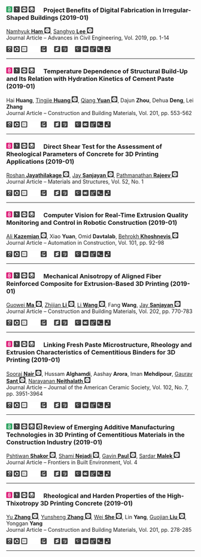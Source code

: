 <a id="hamlee2019PBoDFiISB"></a>
### <picture><source media="(prefers-color-scheme: dark)" srcset="dat/md/ico/dm/openaccess.svg"><img src="dat/md/ico/wm/openaccess.svg" width="16" height="16"></picture> <a href="https://github.com/dan-auer/markdown_test/blob/main/3dcp.bib#L16115-L16125" title="Get the BibTeX Entry"><picture><source media="(prefers-color-scheme: dark)" srcset="dat/md/ico/dm/bibtex.svg"><img src="dat/md/ico/wm/bibtex.svg" width="16" height="16"></picture></a> <a href="https://doi.org/10.1155/2019/3721397" title="DOI" ><picture><source media="(prefers-color-scheme: dark)" srcset="dat/md/ico/dm/doi.svg" ><img src="dat/md/ico/wm/doi.svg" width="16" height="16"></picture></a> <a href="https://crossmark.crossref.org/dialog/?doi=10.1155/2019/3721397&domain=pdf" title="Crossmark" ><picture><source media="(prefers-color-scheme: dark)" srcset="dat/md/ico/dm/crossmark.svg" ><img src="dat/md/ico/wm/crossmark.svg" width="16" height="16"></picture></a> <picture><source media="(prefers-color-scheme: dark)" srcset="dat/md/ico/dm/blank.svg"><img src="dat/md/ico/wm/blank.svg" width="16" height="16"></picture> Project Benefits of Digital Fabrication in Irregular-Shaped Buildings (2019-01)
<a href="https://orcid.org/0000-0002-8559-9248"> Namhyuk <b>Ham</b> <picture><source media="(prefers-color-scheme: dark)" srcset="dat/md/ico/dm/orcid.svg" ><img src="dat/md/ico/wm/orcid.svg" width="16" height="16"></picture></a>,
<a href="https://orcid.org/0000-0001-7274-6619"> Sanghyo <b>Lee</b> <picture><source media="(prefers-color-scheme: dark)" srcset="dat/md/ico/dm/orcid.svg" ><img src="dat/md/ico/wm/orcid.svg" width="16" height="16"></picture></a><br>Journal Article – Advances in Civil Engineering, Vol. 2019, pp. 1-14

<a href="https://scholar.google.com/scholar_lookup?title=Project%20Benefits%20of%20Digital%20Fabrication%20in%20Irregular-Shaped%20Buildings" title="Search on Google Scholar"><picture><source media="(prefers-color-scheme: dark)" srcset="dat/md/ico/dm/googlescholar.svg" ><img src="dat/md/ico/wm/googlescholar.svg" width="16" height="16"></picture></a>
<a href="https://www.webofscience.com/wos/woscc/full-record/WOS:000457971800001" title="Search on Web of Science"><picture><source media="(prefers-color-scheme: dark)" srcset="dat/md/ico/dm/wos.svg" ><img src="dat/md/ico/wm/wos.svg" width="16" height="16"></picture></a>
<a href="http://www.scopus.com/record/display.url?eid=2-s2.0-85061302958&origin=resultslist" title="Search on Scopus"><picture><source media="(prefers-color-scheme: dark)" srcset="dat/md/ico/dm/scopus.svg" ><img src="dat/md/ico/wm/scopus.svg" width="16" height="16"></picture></a>
<picture><source media="(prefers-color-scheme: dark)" srcset="dat/md/ico/dm/blank.svg"><img src="dat/md/ico/wm/blank.svg" width="16" height="16"></picture><picture><source media="(prefers-color-scheme: dark)" srcset="dat/md/ico/dm/blank.svg"><img src="dat/md/ico/wm/blank.svg" width="16" height="16"></picture><a href="https://plu.mx/plum/a/?doi=10.1155/2019/3721397" title="Search on plu.mx"><picture><source media="(prefers-color-scheme: dark)" srcset="dat/md/ico/dm/plumx.svg" ><img src="dat/md/ico/wm/plumx.svg" width="16" height="16"></picture></a>
<picture><source media="(prefers-color-scheme: dark)" srcset="dat/md/ico/dm/blank.svg"><img src="dat/md/ico/wm/blank.svg" width="16" height="16"></picture><a href="https://api.crossref.org/works/10.1155/2019/3721397" title="Search on Crossref"><picture><source media="(prefers-color-scheme: dark)" srcset="dat/md/ico/dm/crossref.svg" ><img src="dat/md/ico/wm/crossref.svg" width="16" height="16"></picture></a>
<a href="https://api.openalex.org/works/doi:10.1155/2019/3721397" title="Search on OpenAlex"><picture><source media="(prefers-color-scheme: dark)" srcset="dat/md/ico/dm/openalex.svg" ><img src="dat/md/ico/wm/openalex.svg" width="16" height="16"></picture></a>
<picture><source media="(prefers-color-scheme: dark)" srcset="dat/md/ico/dm/blank.svg"><img src="dat/md/ico/wm/blank.svg" width="16" height="16"></picture><a href="https://api.semanticscholar.org/graph/v1/paper/10.1155/2019/3721397" title="Search on Semantic Scholar"><picture><source media="(prefers-color-scheme: dark)" srcset="dat/md/ico/dm/semanticscholar.svg" ><img src="dat/md/ico/wm/semanticscholar.svg" width="16" height="16"></picture></a>
<a href="https://opencitations.net/meta/api/v1/metadata/doi:10.1155/2019/3721397" title="Search on Open Citations"><picture><source media="(prefers-color-scheme: dark)" srcset="dat/md/ico/dm/opencitations.svg" ><img src="dat/md/ico/wm/opencitations.svg" width="16" height="16"></picture></a>
<a href="https://www.researchgate.net/search.Search.html?query=10.1155/2019/3721397&type=publication&type=publication" title="Search on Researchgate"><picture><source media="(prefers-color-scheme: dark)" srcset="dat/md/ico/dm/researchgate.svg" ><img src="dat/md/ico/wm/researchgate.svg" width="16" height="16"></picture></a>
<a href="https://scite.ai/reports/project-benefits-of-digital-fabrication-A32QL0a" title="Search on Scite" ><picture><source media="(prefers-color-scheme: dark)" srcset="dat/md/ico/dm/scite.svg"><img src="dat/md/ico/wm/scite.svg" width="16" height="16"></picture></a>
<a href="https://inciteful.xyz/p/W2910968511" title="Search on Inciteful"><picture><source media="(prefers-color-scheme: dark)" srcset="dat/md/ico/dm/connectedpapers.svg" ><img src="dat/md/ico/wm/connectedpapers.svg" width="16" height="16"></picture></a>


-----

<a id="huanhuanyuanzhou2019TDoSBUaIRwHKoCP"></a>
### <picture><source media="(prefers-color-scheme: dark)" srcset="dat/md/ico/dm/closedaccess.svg"><img src="dat/md/ico/wm/closedaccess.svg" width="16" height="16"></picture> <a href="https://github.com/dan-auer/markdown_test/blob/main/3dcp.bib#L17549-L17569" title="Get the BibTeX Entry"><picture><source media="(prefers-color-scheme: dark)" srcset="dat/md/ico/dm/bibtex.svg"><img src="dat/md/ico/wm/bibtex.svg" width="16" height="16"></picture></a> <a href="https://doi.org/10.1016/j.conbuildmat.2018.12.226" title="DOI" ><picture><source media="(prefers-color-scheme: dark)" srcset="dat/md/ico/dm/doi.svg" ><img src="dat/md/ico/wm/doi.svg" width="16" height="16"></picture></a> <a href="https://crossmark.crossref.org/dialog/?doi=10.1016/j.conbuildmat.2018.12.226&domain=pdf" title="Crossmark" ><picture><source media="(prefers-color-scheme: dark)" srcset="dat/md/ico/dm/crossmark.svg" ><img src="dat/md/ico/wm/crossmark.svg" width="16" height="16"></picture></a> <picture><source media="(prefers-color-scheme: dark)" srcset="dat/md/ico/dm/blank.svg"><img src="dat/md/ico/wm/blank.svg" width="16" height="16"></picture> Temperature Dependence of Structural Build-Up and Its Relation with Hydration Kinetics of Cement Paste (2019-01)
Hai <b>Huang</b>,
<a href="https://orcid.org/0000-0003-1023-6159"> Tingjie <b>Huang</b> <picture><source media="(prefers-color-scheme: dark)" srcset="dat/md/ico/dm/orcid.svg" ><img src="dat/md/ico/wm/orcid.svg" width="16" height="16"></picture></a>,
<a href="https://orcid.org/0000-0003-4375-944X"> Qiang <b>Yuan</b> <picture><source media="(prefers-color-scheme: dark)" srcset="dat/md/ico/dm/orcid.svg" ><img src="dat/md/ico/wm/orcid.svg" width="16" height="16"></picture></a>,
Dajun <b>Zhou</b>,
Dehua <b>Deng</b>,
Lei <b>Zhang</b><br>Journal Article – Construction and Building Materials, Vol. 201, pp. 553-562

<a href="https://scholar.google.com/scholar_lookup?title=Temperature%20Dependence%20of%20Structural%20Build-Up%20and%20Its%20Relation%20with%20Hydration%20Kinetics%20of%20Cement%20Paste" title="Search on Google Scholar"><picture><source media="(prefers-color-scheme: dark)" srcset="dat/md/ico/dm/googlescholar.svg" ><img src="dat/md/ico/wm/googlescholar.svg" width="16" height="16"></picture></a>
<a href="https://www.webofscience.com/wos/woscc/full-record/WOS:000459527000050" title="Search on Web of Science"><picture><source media="(prefers-color-scheme: dark)" srcset="dat/md/ico/dm/wos.svg" ><img src="dat/md/ico/wm/wos.svg" width="16" height="16"></picture></a>
<a href="http://www.scopus.com/record/display.url?eid=2-s2.0-85059514417&origin=resultslist" title="Search on Scopus"><picture><source media="(prefers-color-scheme: dark)" srcset="dat/md/ico/dm/scopus.svg" ><img src="dat/md/ico/wm/scopus.svg" width="16" height="16"></picture></a>
<picture><source media="(prefers-color-scheme: dark)" srcset="dat/md/ico/dm/blank.svg"><img src="dat/md/ico/wm/blank.svg" width="16" height="16"></picture><picture><source media="(prefers-color-scheme: dark)" srcset="dat/md/ico/dm/blank.svg"><img src="dat/md/ico/wm/blank.svg" width="16" height="16"></picture><a href="https://plu.mx/plum/a/?doi=10.1016/j.conbuildmat.2018.12.226" title="Search on plu.mx"><picture><source media="(prefers-color-scheme: dark)" srcset="dat/md/ico/dm/plumx.svg" ><img src="dat/md/ico/wm/plumx.svg" width="16" height="16"></picture></a>
<picture><source media="(prefers-color-scheme: dark)" srcset="dat/md/ico/dm/blank.svg"><img src="dat/md/ico/wm/blank.svg" width="16" height="16"></picture><a href="https://api.crossref.org/works/10.1016/j.conbuildmat.2018.12.226" title="Search on Crossref"><picture><source media="(prefers-color-scheme: dark)" srcset="dat/md/ico/dm/crossref.svg" ><img src="dat/md/ico/wm/crossref.svg" width="16" height="16"></picture></a>
<a href="https://api.openalex.org/works/doi:10.1016/j.conbuildmat.2018.12.226" title="Search on OpenAlex"><picture><source media="(prefers-color-scheme: dark)" srcset="dat/md/ico/dm/openalex.svg" ><img src="dat/md/ico/wm/openalex.svg" width="16" height="16"></picture></a>
<picture><source media="(prefers-color-scheme: dark)" srcset="dat/md/ico/dm/blank.svg"><img src="dat/md/ico/wm/blank.svg" width="16" height="16"></picture><a href="https://api.semanticscholar.org/graph/v1/paper/10.1016/j.conbuildmat.2018.12.226" title="Search on Semantic Scholar"><picture><source media="(prefers-color-scheme: dark)" srcset="dat/md/ico/dm/semanticscholar.svg" ><img src="dat/md/ico/wm/semanticscholar.svg" width="16" height="16"></picture></a>
<a href="https://opencitations.net/meta/api/v1/metadata/doi:10.1016/j.conbuildmat.2018.12.226" title="Search on Open Citations"><picture><source media="(prefers-color-scheme: dark)" srcset="dat/md/ico/dm/opencitations.svg" ><img src="dat/md/ico/wm/opencitations.svg" width="16" height="16"></picture></a>
<a href="https://www.researchgate.net/search.Search.html?query=10.1016/j.conbuildmat.2018.12.226&type=publication&type=publication" title="Search on Researchgate"><picture><source media="(prefers-color-scheme: dark)" srcset="dat/md/ico/dm/researchgate.svg" ><img src="dat/md/ico/wm/researchgate.svg" width="16" height="16"></picture></a>
<a href="https://scite.ai/reports/temperature-dependence-of-structural-build-up-3nLDmEK" title="Search on Scite" ><picture><source media="(prefers-color-scheme: dark)" srcset="dat/md/ico/dm/scite.svg"><img src="dat/md/ico/wm/scite.svg" width="16" height="16"></picture></a>
<a href="https://inciteful.xyz/p/W2909090278" title="Search on Inciteful"><picture><source media="(prefers-color-scheme: dark)" srcset="dat/md/ico/dm/connectedpapers.svg" ><img src="dat/md/ico/wm/connectedpapers.svg" width="16" height="16"></picture></a>


-----

<a id="jayasanjraje2019DSTftAoRPoCf3PA"></a>
### <picture><source media="(prefers-color-scheme: dark)" srcset="dat/md/ico/dm/closedaccess.svg"><img src="dat/md/ico/wm/closedaccess.svg" width="16" height="16"></picture> <a href="https://github.com/dan-auer/markdown_test/blob/main/3dcp.bib#L18897-L18915" title="Get the BibTeX Entry"><picture><source media="(prefers-color-scheme: dark)" srcset="dat/md/ico/dm/bibtex.svg"><img src="dat/md/ico/wm/bibtex.svg" width="16" height="16"></picture></a> <a href="https://doi.org/10.1617/s11527-019-1322-4" title="DOI" ><picture><source media="(prefers-color-scheme: dark)" srcset="dat/md/ico/dm/doi.svg" ><img src="dat/md/ico/wm/doi.svg" width="16" height="16"></picture></a> <a href="https://crossmark.crossref.org/dialog/?doi=10.1617/s11527-019-1322-4&domain=pdf" title="Crossmark" ><picture><source media="(prefers-color-scheme: dark)" srcset="dat/md/ico/dm/crossmark.svg" ><img src="dat/md/ico/wm/crossmark.svg" width="16" height="16"></picture></a> <picture><source media="(prefers-color-scheme: dark)" srcset="dat/md/ico/dm/blank.svg"><img src="dat/md/ico/wm/blank.svg" width="16" height="16"></picture> Direct Shear Test for the Assessment of Rheological Parameters of Concrete for 3D Printing Applications (2019-01)
<a href="https://orcid.org/0000-0002-2031-2541"> Roshan <b>Jayathilakage</b> <picture><source media="(prefers-color-scheme: dark)" srcset="dat/md/ico/dm/orcid.svg" ><img src="dat/md/ico/wm/orcid.svg" width="16" height="16"></picture></a>,
<a href="https://orcid.org/0000-0002-5400-5988"> Jay <b>Sanjayan</b> <picture><source media="(prefers-color-scheme: dark)" srcset="dat/md/ico/dm/orcid.svg" ><img src="dat/md/ico/wm/orcid.svg" width="16" height="16"></picture></a>,
<a href="https://orcid.org/0000-0001-7731-8656"> Pathmanathan <b>Rajeev</b> <picture><source media="(prefers-color-scheme: dark)" srcset="dat/md/ico/dm/orcid.svg" ><img src="dat/md/ico/wm/orcid.svg" width="16" height="16"></picture></a><br>Journal Article – Materials and Structures, Vol. 52, No. 1

<a href="https://scholar.google.com/scholar_lookup?title=Direct%20Shear%20Test%20for%20the%20Assessment%20of%20Rheological%20Parameters%20of%20Concrete%20for%203D%20Printing%20Applications" title="Search on Google Scholar"><picture><source media="(prefers-color-scheme: dark)" srcset="dat/md/ico/dm/googlescholar.svg" ><img src="dat/md/ico/wm/googlescholar.svg" width="16" height="16"></picture></a>
<a href="https://www.webofscience.com/wos/woscc/full-record/WOS:000456665600004" title="Search on Web of Science"><picture><source media="(prefers-color-scheme: dark)" srcset="dat/md/ico/dm/wos.svg" ><img src="dat/md/ico/wm/wos.svg" width="16" height="16"></picture></a>
<a href="http://www.scopus.com/record/display.url?eid=2-s2.0-85061215694&origin=resultslist" title="Search on Scopus"><picture><source media="(prefers-color-scheme: dark)" srcset="dat/md/ico/dm/scopus.svg" ><img src="dat/md/ico/wm/scopus.svg" width="16" height="16"></picture></a>
<picture><source media="(prefers-color-scheme: dark)" srcset="dat/md/ico/dm/blank.svg"><img src="dat/md/ico/wm/blank.svg" width="16" height="16"></picture><picture><source media="(prefers-color-scheme: dark)" srcset="dat/md/ico/dm/blank.svg"><img src="dat/md/ico/wm/blank.svg" width="16" height="16"></picture><a href="https://plu.mx/plum/a/?doi=10.1617/s11527-019-1322-4" title="Search on plu.mx"><picture><source media="(prefers-color-scheme: dark)" srcset="dat/md/ico/dm/plumx.svg" ><img src="dat/md/ico/wm/plumx.svg" width="16" height="16"></picture></a>
<picture><source media="(prefers-color-scheme: dark)" srcset="dat/md/ico/dm/blank.svg"><img src="dat/md/ico/wm/blank.svg" width="16" height="16"></picture><a href="https://api.crossref.org/works/10.1617/s11527-019-1322-4" title="Search on Crossref"><picture><source media="(prefers-color-scheme: dark)" srcset="dat/md/ico/dm/crossref.svg" ><img src="dat/md/ico/wm/crossref.svg" width="16" height="16"></picture></a>
<a href="https://api.openalex.org/works/doi:10.1617/s11527-019-1322-4" title="Search on OpenAlex"><picture><source media="(prefers-color-scheme: dark)" srcset="dat/md/ico/dm/openalex.svg" ><img src="dat/md/ico/wm/openalex.svg" width="16" height="16"></picture></a>
<picture><source media="(prefers-color-scheme: dark)" srcset="dat/md/ico/dm/blank.svg"><img src="dat/md/ico/wm/blank.svg" width="16" height="16"></picture><a href="https://api.semanticscholar.org/graph/v1/paper/10.1617/s11527-019-1322-4" title="Search on Semantic Scholar"><picture><source media="(prefers-color-scheme: dark)" srcset="dat/md/ico/dm/semanticscholar.svg" ><img src="dat/md/ico/wm/semanticscholar.svg" width="16" height="16"></picture></a>
<a href="https://opencitations.net/meta/api/v1/metadata/doi:10.1617/s11527-019-1322-4" title="Search on Open Citations"><picture><source media="(prefers-color-scheme: dark)" srcset="dat/md/ico/dm/opencitations.svg" ><img src="dat/md/ico/wm/opencitations.svg" width="16" height="16"></picture></a>
<a href="https://www.researchgate.net/search.Search.html?query=10.1617/s11527-019-1322-4&type=publication&type=publication" title="Search on Researchgate"><picture><source media="(prefers-color-scheme: dark)" srcset="dat/md/ico/dm/researchgate.svg" ><img src="dat/md/ico/wm/researchgate.svg" width="16" height="16"></picture></a>
<a href="https://scite.ai/reports/direct-shear-test-for-the-n6nAdw4" title="Search on Scite" ><picture><source media="(prefers-color-scheme: dark)" srcset="dat/md/ico/dm/scite.svg"><img src="dat/md/ico/wm/scite.svg" width="16" height="16"></picture></a>
<a href="https://inciteful.xyz/p/W2911715892" title="Search on Inciteful"><picture><source media="(prefers-color-scheme: dark)" srcset="dat/md/ico/dm/connectedpapers.svg" ><img src="dat/md/ico/wm/connectedpapers.svg" width="16" height="16"></picture></a>


-----

<a id="kazeyuandavtkhos2019CVfRTEQMaCiRC"></a>
### <picture><source media="(prefers-color-scheme: dark)" srcset="dat/md/ico/dm/closedaccess.svg"><img src="dat/md/ico/wm/closedaccess.svg" width="16" height="16"></picture> <a href="https://github.com/dan-auer/markdown_test/blob/main/3dcp.bib#L20484-L20501" title="Get the BibTeX Entry"><picture><source media="(prefers-color-scheme: dark)" srcset="dat/md/ico/dm/bibtex.svg"><img src="dat/md/ico/wm/bibtex.svg" width="16" height="16"></picture></a> <a href="https://doi.org/10.1016/j.autcon.2019.01.022" title="DOI" ><picture><source media="(prefers-color-scheme: dark)" srcset="dat/md/ico/dm/doi.svg" ><img src="dat/md/ico/wm/doi.svg" width="16" height="16"></picture></a> <a href="https://crossmark.crossref.org/dialog/?doi=10.1016/j.autcon.2019.01.022&domain=pdf" title="Crossmark" ><picture><source media="(prefers-color-scheme: dark)" srcset="dat/md/ico/dm/crossmark.svg" ><img src="dat/md/ico/wm/crossmark.svg" width="16" height="16"></picture></a> <picture><source media="(prefers-color-scheme: dark)" srcset="dat/md/ico/dm/blank.svg"><img src="dat/md/ico/wm/blank.svg" width="16" height="16"></picture> Computer Vision for Real-Time Extrusion Quality Monitoring and Control in Robotic Construction (2019-01)
<a href="https://orcid.org/0000-0002-9525-6759"> Ali <b>Kazemian</b> <picture><source media="(prefers-color-scheme: dark)" srcset="dat/md/ico/dm/orcid.svg" ><img src="dat/md/ico/wm/orcid.svg" width="16" height="16"></picture></a>,
Xiao <b>Yuan</b>,
Omid <b>Davtalab</b>,
<a href="https://orcid.org/0000-0003-4638-8891"> Behrokh <b>Khoshnevis</b> <picture><source media="(prefers-color-scheme: dark)" srcset="dat/md/ico/dm/orcid.svg" ><img src="dat/md/ico/wm/orcid.svg" width="16" height="16"></picture></a><br>Journal Article – Automation in Construction, Vol. 101, pp. 92-98

<a href="https://scholar.google.com/scholar_lookup?title=Computer%20Vision%20for%20Real-Time%20Extrusion%20Quality%20Monitoring%20and%20Control%20in%20Robotic%20Construction" title="Search on Google Scholar"><picture><source media="(prefers-color-scheme: dark)" srcset="dat/md/ico/dm/googlescholar.svg" ><img src="dat/md/ico/wm/googlescholar.svg" width="16" height="16"></picture></a>
<a href="https://www.webofscience.com/wos/woscc/full-record/WOS:000461130000007" title="Search on Web of Science"><picture><source media="(prefers-color-scheme: dark)" srcset="dat/md/ico/dm/wos.svg" ><img src="dat/md/ico/wm/wos.svg" width="16" height="16"></picture></a>
<a href="http://www.scopus.com/record/display.url?eid=2-s2.0-85060750147&origin=resultslist" title="Search on Scopus"><picture><source media="(prefers-color-scheme: dark)" srcset="dat/md/ico/dm/scopus.svg" ><img src="dat/md/ico/wm/scopus.svg" width="16" height="16"></picture></a>
<picture><source media="(prefers-color-scheme: dark)" srcset="dat/md/ico/dm/blank.svg"><img src="dat/md/ico/wm/blank.svg" width="16" height="16"></picture><picture><source media="(prefers-color-scheme: dark)" srcset="dat/md/ico/dm/blank.svg"><img src="dat/md/ico/wm/blank.svg" width="16" height="16"></picture><a href="https://plu.mx/plum/a/?doi=10.1016/j.autcon.2019.01.022" title="Search on plu.mx"><picture><source media="(prefers-color-scheme: dark)" srcset="dat/md/ico/dm/plumx.svg" ><img src="dat/md/ico/wm/plumx.svg" width="16" height="16"></picture></a>
<picture><source media="(prefers-color-scheme: dark)" srcset="dat/md/ico/dm/blank.svg"><img src="dat/md/ico/wm/blank.svg" width="16" height="16"></picture><a href="https://api.crossref.org/works/10.1016/j.autcon.2019.01.022" title="Search on Crossref"><picture><source media="(prefers-color-scheme: dark)" srcset="dat/md/ico/dm/crossref.svg" ><img src="dat/md/ico/wm/crossref.svg" width="16" height="16"></picture></a>
<a href="https://api.openalex.org/works/doi:10.1016/j.autcon.2019.01.022" title="Search on OpenAlex"><picture><source media="(prefers-color-scheme: dark)" srcset="dat/md/ico/dm/openalex.svg" ><img src="dat/md/ico/wm/openalex.svg" width="16" height="16"></picture></a>
<picture><source media="(prefers-color-scheme: dark)" srcset="dat/md/ico/dm/blank.svg"><img src="dat/md/ico/wm/blank.svg" width="16" height="16"></picture><a href="https://api.semanticscholar.org/graph/v1/paper/10.1016/j.autcon.2019.01.022" title="Search on Semantic Scholar"><picture><source media="(prefers-color-scheme: dark)" srcset="dat/md/ico/dm/semanticscholar.svg" ><img src="dat/md/ico/wm/semanticscholar.svg" width="16" height="16"></picture></a>
<a href="https://opencitations.net/meta/api/v1/metadata/doi:10.1016/j.autcon.2019.01.022" title="Search on Open Citations"><picture><source media="(prefers-color-scheme: dark)" srcset="dat/md/ico/dm/opencitations.svg" ><img src="dat/md/ico/wm/opencitations.svg" width="16" height="16"></picture></a>
<a href="https://www.researchgate.net/search.Search.html?query=10.1016/j.autcon.2019.01.022&type=publication&type=publication" title="Search on Researchgate"><picture><source media="(prefers-color-scheme: dark)" srcset="dat/md/ico/dm/researchgate.svg" ><img src="dat/md/ico/wm/researchgate.svg" width="16" height="16"></picture></a>
<a href="https://scite.ai/reports/computer-vision-for-real-time-extrusion-D13YAnd" title="Search on Scite" ><picture><source media="(prefers-color-scheme: dark)" srcset="dat/md/ico/dm/scite.svg"><img src="dat/md/ico/wm/scite.svg" width="16" height="16"></picture></a>
<a href="https://inciteful.xyz/p/W2911537418" title="Search on Inciteful"><picture><source media="(prefers-color-scheme: dark)" srcset="dat/md/ico/dm/connectedpapers.svg" ><img src="dat/md/ico/wm/connectedpapers.svg" width="16" height="16"></picture></a>


-----

<a id="maliwangwang2019MAoAFRCfEB3P"></a>
### <picture><source media="(prefers-color-scheme: dark)" srcset="dat/md/ico/dm/closedaccess.svg"><img src="dat/md/ico/wm/closedaccess.svg" width="16" height="16"></picture> <a href="https://github.com/dan-auer/markdown_test/blob/main/3dcp.bib#L26829-L26850" title="Get the BibTeX Entry"><picture><source media="(prefers-color-scheme: dark)" srcset="dat/md/ico/dm/bibtex.svg"><img src="dat/md/ico/wm/bibtex.svg" width="16" height="16"></picture></a> <a href="https://doi.org/10.1016/j.conbuildmat.2019.01.008" title="DOI" ><picture><source media="(prefers-color-scheme: dark)" srcset="dat/md/ico/dm/doi.svg" ><img src="dat/md/ico/wm/doi.svg" width="16" height="16"></picture></a> <a href="https://crossmark.crossref.org/dialog/?doi=10.1016/j.conbuildmat.2019.01.008&domain=pdf" title="Crossmark" ><picture><source media="(prefers-color-scheme: dark)" srcset="dat/md/ico/dm/crossmark.svg" ><img src="dat/md/ico/wm/crossmark.svg" width="16" height="16"></picture></a> <picture><source media="(prefers-color-scheme: dark)" srcset="dat/md/ico/dm/blank.svg"><img src="dat/md/ico/wm/blank.svg" width="16" height="16"></picture> Mechanical Anisotropy of Aligned Fiber Reinforced Composite for Extrusion-Based 3D Printing (2019-01)
<a href="https://orcid.org/0000-0002-8983-783X"> Guowei <b>Ma</b> <picture><source media="(prefers-color-scheme: dark)" srcset="dat/md/ico/dm/orcid.svg" ><img src="dat/md/ico/wm/orcid.svg" width="16" height="16"></picture></a>,
<a href="https://orcid.org/0000-0001-8800-8901"> Zhijian <b>Li</b> <picture><source media="(prefers-color-scheme: dark)" srcset="dat/md/ico/dm/orcid.svg" ><img src="dat/md/ico/wm/orcid.svg" width="16" height="16"></picture></a>,
<a href="https://orcid.org/0000-0003-1286-4407"> Li <b>Wang</b> <picture><source media="(prefers-color-scheme: dark)" srcset="dat/md/ico/dm/orcid.svg" ><img src="dat/md/ico/wm/orcid.svg" width="16" height="16"></picture></a>,
Fang <b>Wang</b>,
<a href="https://orcid.org/0000-0002-5400-5988"> Jay <b>Sanjayan</b> <picture><source media="(prefers-color-scheme: dark)" srcset="dat/md/ico/dm/orcid.svg" ><img src="dat/md/ico/wm/orcid.svg" width="16" height="16"></picture></a><br>Journal Article – Construction and Building Materials, Vol. 202, pp. 770-783

<a href="https://scholar.google.com/scholar_lookup?title=Mechanical%20Anisotropy%20of%20Aligned%20Fiber%20Reinforced%20Composite%20for%20Extrusion-Based%203D%20Printing" title="Search on Google Scholar"><picture><source media="(prefers-color-scheme: dark)" srcset="dat/md/ico/dm/googlescholar.svg" ><img src="dat/md/ico/wm/googlescholar.svg" width="16" height="16"></picture></a>
<a href="https://www.webofscience.com/wos/woscc/full-record/WOS:000460847700062" title="Search on Web of Science"><picture><source media="(prefers-color-scheme: dark)" srcset="dat/md/ico/dm/wos.svg" ><img src="dat/md/ico/wm/wos.svg" width="16" height="16"></picture></a>
<a href="http://www.scopus.com/record/display.url?eid=2-s2.0-85060231058&origin=resultslist" title="Search on Scopus"><picture><source media="(prefers-color-scheme: dark)" srcset="dat/md/ico/dm/scopus.svg" ><img src="dat/md/ico/wm/scopus.svg" width="16" height="16"></picture></a>
<picture><source media="(prefers-color-scheme: dark)" srcset="dat/md/ico/dm/blank.svg"><img src="dat/md/ico/wm/blank.svg" width="16" height="16"></picture><picture><source media="(prefers-color-scheme: dark)" srcset="dat/md/ico/dm/blank.svg"><img src="dat/md/ico/wm/blank.svg" width="16" height="16"></picture><a href="https://plu.mx/plum/a/?doi=10.1016/j.conbuildmat.2019.01.008" title="Search on plu.mx"><picture><source media="(prefers-color-scheme: dark)" srcset="dat/md/ico/dm/plumx.svg" ><img src="dat/md/ico/wm/plumx.svg" width="16" height="16"></picture></a>
<picture><source media="(prefers-color-scheme: dark)" srcset="dat/md/ico/dm/blank.svg"><img src="dat/md/ico/wm/blank.svg" width="16" height="16"></picture><a href="https://api.crossref.org/works/10.1016/j.conbuildmat.2019.01.008" title="Search on Crossref"><picture><source media="(prefers-color-scheme: dark)" srcset="dat/md/ico/dm/crossref.svg" ><img src="dat/md/ico/wm/crossref.svg" width="16" height="16"></picture></a>
<a href="https://api.openalex.org/works/doi:10.1016/j.conbuildmat.2019.01.008" title="Search on OpenAlex"><picture><source media="(prefers-color-scheme: dark)" srcset="dat/md/ico/dm/openalex.svg" ><img src="dat/md/ico/wm/openalex.svg" width="16" height="16"></picture></a>
<picture><source media="(prefers-color-scheme: dark)" srcset="dat/md/ico/dm/blank.svg"><img src="dat/md/ico/wm/blank.svg" width="16" height="16"></picture><a href="https://api.semanticscholar.org/graph/v1/paper/10.1016/j.conbuildmat.2019.01.008" title="Search on Semantic Scholar"><picture><source media="(prefers-color-scheme: dark)" srcset="dat/md/ico/dm/semanticscholar.svg" ><img src="dat/md/ico/wm/semanticscholar.svg" width="16" height="16"></picture></a>
<a href="https://opencitations.net/meta/api/v1/metadata/doi:10.1016/j.conbuildmat.2019.01.008" title="Search on Open Citations"><picture><source media="(prefers-color-scheme: dark)" srcset="dat/md/ico/dm/opencitations.svg" ><img src="dat/md/ico/wm/opencitations.svg" width="16" height="16"></picture></a>
<a href="https://www.researchgate.net/search.Search.html?query=10.1016/j.conbuildmat.2019.01.008&type=publication&type=publication" title="Search on Researchgate"><picture><source media="(prefers-color-scheme: dark)" srcset="dat/md/ico/dm/researchgate.svg" ><img src="dat/md/ico/wm/researchgate.svg" width="16" height="16"></picture></a>
<a href="https://scite.ai/reports/mechanical-anisotropy-of-aligned-fiber-5G2WA3R" title="Search on Scite" ><picture><source media="(prefers-color-scheme: dark)" srcset="dat/md/ico/dm/scite.svg"><img src="dat/md/ico/wm/scite.svg" width="16" height="16"></picture></a>
<a href="https://inciteful.xyz/p/W2912055253" title="Search on Inciteful"><picture><source media="(prefers-color-scheme: dark)" srcset="dat/md/ico/dm/connectedpapers.svg" ><img src="dat/md/ico/wm/connectedpapers.svg" width="16" height="16"></picture></a>


-----

<a id="nairalgharormehd2019LFPMRaECoCBf3P"></a>
### <picture><source media="(prefers-color-scheme: dark)" srcset="dat/md/ico/dm/closedaccess.svg"><img src="dat/md/ico/wm/closedaccess.svg" width="16" height="16"></picture> <a href="https://github.com/dan-auer/markdown_test/blob/main/3dcp.bib#L31051-L31069" title="Get the BibTeX Entry"><picture><source media="(prefers-color-scheme: dark)" srcset="dat/md/ico/dm/bibtex.svg"><img src="dat/md/ico/wm/bibtex.svg" width="16" height="16"></picture></a> <a href="https://doi.org/10.1111/jace.16305" title="DOI" ><picture><source media="(prefers-color-scheme: dark)" srcset="dat/md/ico/dm/doi.svg" ><img src="dat/md/ico/wm/doi.svg" width="16" height="16"></picture></a> <a href="https://crossmark.crossref.org/dialog/?doi=10.1111/jace.16305&domain=pdf" title="Crossmark" ><picture><source media="(prefers-color-scheme: dark)" srcset="dat/md/ico/dm/crossmark.svg" ><img src="dat/md/ico/wm/crossmark.svg" width="16" height="16"></picture></a> <picture><source media="(prefers-color-scheme: dark)" srcset="dat/md/ico/dm/blank.svg"><img src="dat/md/ico/wm/blank.svg" width="16" height="16"></picture> Linking Fresh Paste Microstructure, Rheology and Extrusion Characteristics of Cementitious Binders for 3D Printing (2019-01)
<a href="https://orcid.org/0000-0002-9338-8651"> Sooraj <b>Nair</b> <picture><source media="(prefers-color-scheme: dark)" srcset="dat/md/ico/dm/orcid.svg" ><img src="dat/md/ico/wm/orcid.svg" width="16" height="16"></picture></a>,
Hussam <b>Alghamdi</b>,
Aashay <b>Arora</b>,
Iman <b>Mehdipour</b>,
<a href="https://orcid.org/0000-0002-1124-5498"> Gaurav <b>Sant</b> <picture><source media="(prefers-color-scheme: dark)" srcset="dat/md/ico/dm/orcid.svg" ><img src="dat/md/ico/wm/orcid.svg" width="16" height="16"></picture></a>,
<a href="https://orcid.org/0000-0002-3174-0402"> Narayanan <b>Neithalath</b> <picture><source media="(prefers-color-scheme: dark)" srcset="dat/md/ico/dm/orcid.svg" ><img src="dat/md/ico/wm/orcid.svg" width="16" height="16"></picture></a><br>Journal Article – Journal of the American Ceramic Society, Vol. 102, No. 7, pp. 3951-3964

<a href="https://scholar.google.com/scholar_lookup?title=Linking%20Fresh%20Paste%20Microstructure%2C%20Rheology%20and%20Extrusion%20Characteristics%20of%20Cementitious%20Binders%20for%203D%20Printing" title="Search on Google Scholar"><picture><source media="(prefers-color-scheme: dark)" srcset="dat/md/ico/dm/googlescholar.svg" ><img src="dat/md/ico/wm/googlescholar.svg" width="16" height="16"></picture></a>
<a href="https://www.webofscience.com/wos/woscc/full-record/WOS:000469290900019" title="Search on Web of Science"><picture><source media="(prefers-color-scheme: dark)" srcset="dat/md/ico/dm/wos.svg" ><img src="dat/md/ico/wm/wos.svg" width="16" height="16"></picture></a>
<a href="http://www.scopus.com/record/display.url?eid=2-s2.0-85060622256&origin=resultslist" title="Search on Scopus"><picture><source media="(prefers-color-scheme: dark)" srcset="dat/md/ico/dm/scopus.svg" ><img src="dat/md/ico/wm/scopus.svg" width="16" height="16"></picture></a>
<picture><source media="(prefers-color-scheme: dark)" srcset="dat/md/ico/dm/blank.svg"><img src="dat/md/ico/wm/blank.svg" width="16" height="16"></picture><picture><source media="(prefers-color-scheme: dark)" srcset="dat/md/ico/dm/blank.svg"><img src="dat/md/ico/wm/blank.svg" width="16" height="16"></picture><a href="https://plu.mx/plum/a/?doi=10.1111/jace.16305" title="Search on plu.mx"><picture><source media="(prefers-color-scheme: dark)" srcset="dat/md/ico/dm/plumx.svg" ><img src="dat/md/ico/wm/plumx.svg" width="16" height="16"></picture></a>
<picture><source media="(prefers-color-scheme: dark)" srcset="dat/md/ico/dm/blank.svg"><img src="dat/md/ico/wm/blank.svg" width="16" height="16"></picture><a href="https://api.crossref.org/works/10.1111/jace.16305" title="Search on Crossref"><picture><source media="(prefers-color-scheme: dark)" srcset="dat/md/ico/dm/crossref.svg" ><img src="dat/md/ico/wm/crossref.svg" width="16" height="16"></picture></a>
<a href="https://api.openalex.org/works/doi:10.1111/jace.16305" title="Search on OpenAlex"><picture><source media="(prefers-color-scheme: dark)" srcset="dat/md/ico/dm/openalex.svg" ><img src="dat/md/ico/wm/openalex.svg" width="16" height="16"></picture></a>
<picture><source media="(prefers-color-scheme: dark)" srcset="dat/md/ico/dm/blank.svg"><img src="dat/md/ico/wm/blank.svg" width="16" height="16"></picture><a href="https://api.semanticscholar.org/graph/v1/paper/10.1111/jace.16305" title="Search on Semantic Scholar"><picture><source media="(prefers-color-scheme: dark)" srcset="dat/md/ico/dm/semanticscholar.svg" ><img src="dat/md/ico/wm/semanticscholar.svg" width="16" height="16"></picture></a>
<a href="https://opencitations.net/meta/api/v1/metadata/doi:10.1111/jace.16305" title="Search on Open Citations"><picture><source media="(prefers-color-scheme: dark)" srcset="dat/md/ico/dm/opencitations.svg" ><img src="dat/md/ico/wm/opencitations.svg" width="16" height="16"></picture></a>
<a href="https://www.researchgate.net/search.Search.html?query=10.1111/jace.16305&type=publication&type=publication" title="Search on Researchgate"><picture><source media="(prefers-color-scheme: dark)" srcset="dat/md/ico/dm/researchgate.svg" ><img src="dat/md/ico/wm/researchgate.svg" width="16" height="16"></picture></a>
<a href="https://scite.ai/reports/linking-fresh-paste-microstructure-rheology-Nl6ejEP" title="Search on Scite" ><picture><source media="(prefers-color-scheme: dark)" srcset="dat/md/ico/dm/scite.svg"><img src="dat/md/ico/wm/scite.svg" width="16" height="16"></picture></a>
<a href="https://inciteful.xyz/p/W2909806153" title="Search on Inciteful"><picture><source media="(prefers-color-scheme: dark)" srcset="dat/md/ico/dm/connectedpapers.svg" ><img src="dat/md/ico/wm/connectedpapers.svg" width="16" height="16"></picture></a>


-----

<a id="shaknejapaulmale2019RoEAMTi3PoCMitCI"></a>
### <picture><source media="(prefers-color-scheme: dark)" srcset="dat/md/ico/dm/openaccess.svg"><img src="dat/md/ico/wm/openaccess.svg" width="16" height="16"></picture> <a href="https://github.com/dan-auer/markdown_test/blob/main/3dcp.bib#L40379-L40394" title="Get the BibTeX Entry"><picture><source media="(prefers-color-scheme: dark)" srcset="dat/md/ico/dm/bibtex.svg"><img src="dat/md/ico/wm/bibtex.svg" width="16" height="16"></picture></a> <a href="https://doi.org/10.3389/fbuil.2018.00085" title="DOI" ><picture><source media="(prefers-color-scheme: dark)" srcset="dat/md/ico/dm/doi.svg" ><img src="dat/md/ico/wm/doi.svg" width="16" height="16"></picture></a> <a href="https://crossmark.crossref.org/dialog/?doi=10.3389/fbuil.2018.00085&domain=pdf" title="Crossmark" ><picture><source media="(prefers-color-scheme: dark)" srcset="dat/md/ico/dm/crossmark.svg" ><img src="dat/md/ico/wm/crossmark.svg" width="16" height="16"></picture></a> <a href="https://www.frontiersin.org/articles/10.3389/fbuil.2018.00085/pdf" title="Get the *.pdf via unpaywall.com" ><picture><source media="(prefers-color-scheme: dark)" srcset="dat/md/ico/dm/down.svg" ><img src="dat/md/ico/wm/down.svg" width="16" height="16"></picture></a> Review of Emerging Additive Manufacturing Technologies in 3D Printing of Cementitious Materials in the Construction Industry (2019-01)
<a href="https://orcid.org/0000-0002-6617-261X"> Pshtiwan <b>Shakor</b> <picture><source media="(prefers-color-scheme: dark)" srcset="dat/md/ico/dm/orcid.svg" ><img src="dat/md/ico/wm/orcid.svg" width="16" height="16"></picture></a>,
<a href="https://orcid.org/0000-0002-3913-5872"> Shami <b>Nejadi</b> <picture><source media="(prefers-color-scheme: dark)" srcset="dat/md/ico/dm/orcid.svg" ><img src="dat/md/ico/wm/orcid.svg" width="16" height="16"></picture></a>,
<a href="https://orcid.org/0000-0002-3478-0020"> Gavin <b>Paul</b> <picture><source media="(prefers-color-scheme: dark)" srcset="dat/md/ico/dm/orcid.svg" ><img src="dat/md/ico/wm/orcid.svg" width="16" height="16"></picture></a>,
<a href="https://orcid.org/0000-0002-9290-9689"> Sardar <b>Malek</b> <picture><source media="(prefers-color-scheme: dark)" srcset="dat/md/ico/dm/orcid.svg" ><img src="dat/md/ico/wm/orcid.svg" width="16" height="16"></picture></a><br>Journal Article – Frontiers in Built Environment, Vol. 4

<a href="https://scholar.google.com/scholar_lookup?title=Review%20of%20Emerging%20Additive%20Manufacturing%20Technologies%20in%203D%20Printing%20of%20Cementitious%20Materials%20in%20the%20Construction%20Industry" title="Search on Google Scholar"><picture><source media="(prefers-color-scheme: dark)" srcset="dat/md/ico/dm/googlescholar.svg" ><img src="dat/md/ico/wm/googlescholar.svg" width="16" height="16"></picture></a>
<a href="https://www.webofscience.com/wos/woscc/full-record/WOS:000559219000001" title="Search on Web of Science"><picture><source media="(prefers-color-scheme: dark)" srcset="dat/md/ico/dm/wos.svg" ><img src="dat/md/ico/wm/wos.svg" width="16" height="16"></picture></a>
<a href="http://www.scopus.com/record/display.url?eid=2-s2.0-85064343589&origin=resultslist" title="Search on Scopus"><picture><source media="(prefers-color-scheme: dark)" srcset="dat/md/ico/dm/scopus.svg" ><img src="dat/md/ico/wm/scopus.svg" width="16" height="16"></picture></a>
<picture><source media="(prefers-color-scheme: dark)" srcset="dat/md/ico/dm/blank.svg"><img src="dat/md/ico/wm/blank.svg" width="16" height="16"></picture><picture><source media="(prefers-color-scheme: dark)" srcset="dat/md/ico/dm/blank.svg"><img src="dat/md/ico/wm/blank.svg" width="16" height="16"></picture><a href="https://plu.mx/plum/a/?doi=10.3389/fbuil.2018.00085" title="Search on plu.mx"><picture><source media="(prefers-color-scheme: dark)" srcset="dat/md/ico/dm/plumx.svg" ><img src="dat/md/ico/wm/plumx.svg" width="16" height="16"></picture></a>
<picture><source media="(prefers-color-scheme: dark)" srcset="dat/md/ico/dm/blank.svg"><img src="dat/md/ico/wm/blank.svg" width="16" height="16"></picture><a href="https://api.crossref.org/works/10.3389/fbuil.2018.00085" title="Search on Crossref"><picture><source media="(prefers-color-scheme: dark)" srcset="dat/md/ico/dm/crossref.svg" ><img src="dat/md/ico/wm/crossref.svg" width="16" height="16"></picture></a>
<a href="https://api.openalex.org/works/doi:10.3389/fbuil.2018.00085" title="Search on OpenAlex"><picture><source media="(prefers-color-scheme: dark)" srcset="dat/md/ico/dm/openalex.svg" ><img src="dat/md/ico/wm/openalex.svg" width="16" height="16"></picture></a>
<picture><source media="(prefers-color-scheme: dark)" srcset="dat/md/ico/dm/blank.svg"><img src="dat/md/ico/wm/blank.svg" width="16" height="16"></picture><a href="https://api.semanticscholar.org/graph/v1/paper/10.3389/fbuil.2018.00085" title="Search on Semantic Scholar"><picture><source media="(prefers-color-scheme: dark)" srcset="dat/md/ico/dm/semanticscholar.svg" ><img src="dat/md/ico/wm/semanticscholar.svg" width="16" height="16"></picture></a>
<a href="https://opencitations.net/meta/api/v1/metadata/doi:10.3389/fbuil.2018.00085" title="Search on Open Citations"><picture><source media="(prefers-color-scheme: dark)" srcset="dat/md/ico/dm/opencitations.svg" ><img src="dat/md/ico/wm/opencitations.svg" width="16" height="16"></picture></a>
<a href="https://www.researchgate.net/search.Search.html?query=10.3389/fbuil.2018.00085&type=publication&type=publication" title="Search on Researchgate"><picture><source media="(prefers-color-scheme: dark)" srcset="dat/md/ico/dm/researchgate.svg" ><img src="dat/md/ico/wm/researchgate.svg" width="16" height="16"></picture></a>
<a href="https://scite.ai/reports/review-of-emerging-additive-manufacturing-Xxy5ZGx" title="Search on Scite" ><picture><source media="(prefers-color-scheme: dark)" srcset="dat/md/ico/dm/scite.svg"><img src="dat/md/ico/wm/scite.svg" width="16" height="16"></picture></a>
<a href="https://inciteful.xyz/p/W2912115789" title="Search on Inciteful"><picture><source media="(prefers-color-scheme: dark)" srcset="dat/md/ico/dm/connectedpapers.svg" ><img src="dat/md/ico/wm/connectedpapers.svg" width="16" height="16"></picture></a>


-----

<a id="zhanzhansheyang2019RaHPotHT3PC"></a>
### <picture><source media="(prefers-color-scheme: dark)" srcset="dat/md/ico/dm/closedaccess.svg"><img src="dat/md/ico/wm/closedaccess.svg" width="16" height="16"></picture> <a href="https://github.com/dan-auer/markdown_test/blob/main/3dcp.bib#L51540-L51558" title="Get the BibTeX Entry"><picture><source media="(prefers-color-scheme: dark)" srcset="dat/md/ico/dm/bibtex.svg"><img src="dat/md/ico/wm/bibtex.svg" width="16" height="16"></picture></a> <a href="https://doi.org/10.1016/j.conbuildmat.2018.12.061" title="DOI" ><picture><source media="(prefers-color-scheme: dark)" srcset="dat/md/ico/dm/doi.svg" ><img src="dat/md/ico/wm/doi.svg" width="16" height="16"></picture></a> <a href="https://crossmark.crossref.org/dialog/?doi=10.1016/j.conbuildmat.2018.12.061&domain=pdf" title="Crossmark" ><picture><source media="(prefers-color-scheme: dark)" srcset="dat/md/ico/dm/crossmark.svg" ><img src="dat/md/ico/wm/crossmark.svg" width="16" height="16"></picture></a> <picture><source media="(prefers-color-scheme: dark)" srcset="dat/md/ico/dm/blank.svg"><img src="dat/md/ico/wm/blank.svg" width="16" height="16"></picture> Rheological and Harden Properties of the High-Thixotropy 3D Printing Concrete (2019-01)
<a href="https://orcid.org/0000-0003-4668-1553"> Yu <b>Zhang</b> <picture><source media="(prefers-color-scheme: dark)" srcset="dat/md/ico/dm/orcid.svg" ><img src="dat/md/ico/wm/orcid.svg" width="16" height="16"></picture></a>,
<a href="https://orcid.org/0000-0001-5630-4570"> Yunsheng <b>Zhang</b> <picture><source media="(prefers-color-scheme: dark)" srcset="dat/md/ico/dm/orcid.svg" ><img src="dat/md/ico/wm/orcid.svg" width="16" height="16"></picture></a>,
<a href="https://orcid.org/0000-0002-6959-1625"> Wei <b>She</b> <picture><source media="(prefers-color-scheme: dark)" srcset="dat/md/ico/dm/orcid.svg" ><img src="dat/md/ico/wm/orcid.svg" width="16" height="16"></picture></a>,
Lin <b>Yang</b>,
<a href="https://orcid.org/0000-0003-2023-2741"> Guojian <b>Liu</b> <picture><source media="(prefers-color-scheme: dark)" srcset="dat/md/ico/dm/orcid.svg" ><img src="dat/md/ico/wm/orcid.svg" width="16" height="16"></picture></a>,
Yonggan <b>Yang</b><br>Journal Article – Construction and Building Materials, Vol. 201, pp. 278-285

<a href="https://scholar.google.com/scholar_lookup?title=Rheological%20and%20Harden%20Properties%20of%20the%20High-Thixotropy%203D%20Printing%20Concrete" title="Search on Google Scholar"><picture><source media="(prefers-color-scheme: dark)" srcset="dat/md/ico/dm/googlescholar.svg" ><img src="dat/md/ico/wm/googlescholar.svg" width="16" height="16"></picture></a>
<a href="https://www.webofscience.com/wos/woscc/full-record/WOS:000459527000026" title="Search on Web of Science"><picture><source media="(prefers-color-scheme: dark)" srcset="dat/md/ico/dm/wos.svg" ><img src="dat/md/ico/wm/wos.svg" width="16" height="16"></picture></a>
<a href="http://www.scopus.com/record/display.url?eid=2-s2.0-85059346908&origin=resultslist" title="Search on Scopus"><picture><source media="(prefers-color-scheme: dark)" srcset="dat/md/ico/dm/scopus.svg" ><img src="dat/md/ico/wm/scopus.svg" width="16" height="16"></picture></a>
<picture><source media="(prefers-color-scheme: dark)" srcset="dat/md/ico/dm/blank.svg"><img src="dat/md/ico/wm/blank.svg" width="16" height="16"></picture><picture><source media="(prefers-color-scheme: dark)" srcset="dat/md/ico/dm/blank.svg"><img src="dat/md/ico/wm/blank.svg" width="16" height="16"></picture><a href="https://plu.mx/plum/a/?doi=10.1016/j.conbuildmat.2018.12.061" title="Search on plu.mx"><picture><source media="(prefers-color-scheme: dark)" srcset="dat/md/ico/dm/plumx.svg" ><img src="dat/md/ico/wm/plumx.svg" width="16" height="16"></picture></a>
<picture><source media="(prefers-color-scheme: dark)" srcset="dat/md/ico/dm/blank.svg"><img src="dat/md/ico/wm/blank.svg" width="16" height="16"></picture><a href="https://api.crossref.org/works/10.1016/j.conbuildmat.2018.12.061" title="Search on Crossref"><picture><source media="(prefers-color-scheme: dark)" srcset="dat/md/ico/dm/crossref.svg" ><img src="dat/md/ico/wm/crossref.svg" width="16" height="16"></picture></a>
<a href="https://api.openalex.org/works/doi:10.1016/j.conbuildmat.2018.12.061" title="Search on OpenAlex"><picture><source media="(prefers-color-scheme: dark)" srcset="dat/md/ico/dm/openalex.svg" ><img src="dat/md/ico/wm/openalex.svg" width="16" height="16"></picture></a>
<picture><source media="(prefers-color-scheme: dark)" srcset="dat/md/ico/dm/blank.svg"><img src="dat/md/ico/wm/blank.svg" width="16" height="16"></picture><a href="https://api.semanticscholar.org/graph/v1/paper/10.1016/j.conbuildmat.2018.12.061" title="Search on Semantic Scholar"><picture><source media="(prefers-color-scheme: dark)" srcset="dat/md/ico/dm/semanticscholar.svg" ><img src="dat/md/ico/wm/semanticscholar.svg" width="16" height="16"></picture></a>
<a href="https://opencitations.net/meta/api/v1/metadata/doi:10.1016/j.conbuildmat.2018.12.061" title="Search on Open Citations"><picture><source media="(prefers-color-scheme: dark)" srcset="dat/md/ico/dm/opencitations.svg" ><img src="dat/md/ico/wm/opencitations.svg" width="16" height="16"></picture></a>
<a href="https://www.researchgate.net/search.Search.html?query=10.1016/j.conbuildmat.2018.12.061&type=publication&type=publication" title="Search on Researchgate"><picture><source media="(prefers-color-scheme: dark)" srcset="dat/md/ico/dm/researchgate.svg" ><img src="dat/md/ico/wm/researchgate.svg" width="16" height="16"></picture></a>
<a href="https://scite.ai/reports/rheological-and-harden-properties-of-n6nr8rX" title="Search on Scite" ><picture><source media="(prefers-color-scheme: dark)" srcset="dat/md/ico/dm/scite.svg"><img src="dat/md/ico/wm/scite.svg" width="16" height="16"></picture></a>
<a href="https://inciteful.xyz/p/W2907375340" title="Search on Inciteful"><picture><source media="(prefers-color-scheme: dark)" srcset="dat/md/ico/dm/connectedpapers.svg" ><img src="dat/md/ico/wm/connectedpapers.svg" width="16" height="16"></picture></a>


-----

